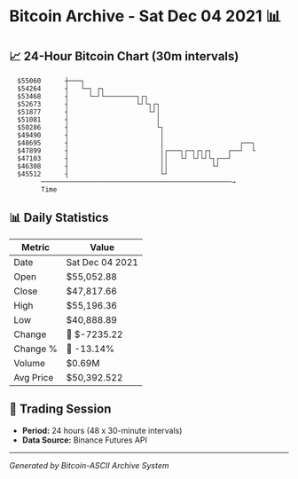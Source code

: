 # Bitcoin Archive - Sat Dec 04 2021 📊

## 📈 24-Hour Bitcoin Chart (30m intervals)

```
  $55060      ┼───┐                                            
  $54264      ┤   └─┐ ┌┐                                       
  $53468      ┤     └─┘└────────┐┌┐                            
  $52673      ┤                 └┘└┐┌┐                         
  $51877      ┤                    └┘│                         
  $51081      ┤                      │                         
  $50286      ┤                      └┐                        
  $49490      ┤                       │                        
  $48695      ┤                       │                   ┌──┐ 
  $47899      ┤                       │┌───┐┌─┐┌┐┌┐    ┌──┘  └ 
  $47103      ┤                       ││   └┘ └┘└┘└┐┌──┘       
  $46308      ┤                       ││           └┘          
  $45512      ┤                       └┘                       
        ────────────────────────────────────────────────→
        Time
```

## 📊 Daily Statistics

| Metric | Value |
|--------|-------|
| Date | Sat Dec 04 2021 |
| Open | $55,052.88 |
| Close | $47,817.66 |
| High | $55,196.36 |
| Low | $40,888.89 |
| Change | 🔴 $-7235.22 |
| Change % | 🔴 -13.14% |
| Volume | $0.69M |
| Avg Price | $50,392.522 |

## 📅 Trading Session

- **Period:** 24 hours (48 x 30-minute intervals)
- **Data Source:** Binance Futures API

---
*Generated by Bitcoin-ASCII Archive System*
